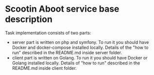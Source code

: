 # Scootin Aboot service base description

Task implementation consists of two parts:
- server part is written on php and symfony. To run it you should have Docker and docker-compose installed locally. Details
of the "how to run" described in the README.md inside server folder.
- client part is written on Golang. To run it you should have Docker or Golang installed locally. Details of "how to run"
described in the README.md inside client folder.